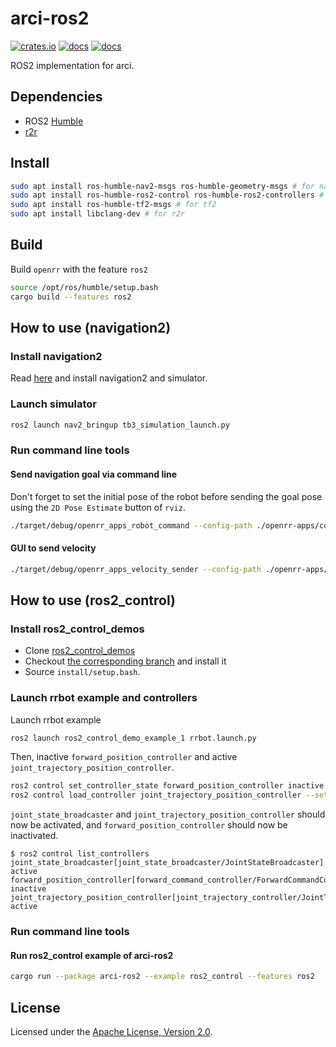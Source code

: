 # arci-ros2

[![crates.io](https://img.shields.io/crates/v/arci-ros2.svg?logo=rust)](https://crates.io/crates/arci-ros2) [![docs](https://docs.rs/arci-ros2/badge.svg)](https://docs.rs/arci-ros2) [![docs](https://img.shields.io/badge/docs-main-blue)](https://openrr.github.io/openrr/arci_ros2)

ROS2 implementation for arci.

## Dependencies

* ROS2 [Humble](https://docs.ros.org/en/humble/Installation.html)
* [r2r](https://github.com/sequenceplanner/r2r)

## Install

```bash
sudo apt install ros-humble-nav2-msgs ros-humble-geometry-msgs # for navigation
sudo apt install ros-humble-ros2-control ros-humble-ros2-controllers # for ros2_control
sudo apt install ros-humble-tf2-msgs # for tf2
sudo apt install libclang-dev # for r2r
```

## Build

Build `openrr` with the feature `ros2`

```bash
source /opt/ros/humble/setup.bash
cargo build --features ros2
```

## How to use (navigation2)

### Install navigation2

Read [here](https://navigation.ros.org/getting_started/index.html) and install navigation2 and simulator.

### Launch simulator

```bash
ros2 launch nav2_bringup tb3_simulation_launch.py
```

### Run command line tools

#### Send navigation goal via command line

Don't forget to set the initial pose of the robot before sending the goal pose using the `2D Pose Estimate` button of `rviz`.

```bash
./target/debug/openrr_apps_robot_command --config-path ./openrr-apps/config/turtlebot3_robot_client_config_ros2.toml send_navigation_goal -- -0.5 0.2 -1.5
```

#### GUI to send velocity

```bash
./target/debug/openrr_apps_velocity_sender --config-path ./openrr-apps/config/turtlebot3_robot_client_config_ros2.toml
```

## How to use (ros2_control)

### Install ros2_control_demos

* Clone [ros2_control_demos](https://github.com/ros-controls/ros2_control_demos)
* Checkout [the corresponding branch](https://github.com/ros-controls/ros2_control_demos/blob/HEAD/README.md#build-status) and install it
* Source `install/setup.bash`.

### Launch rrbot example and controllers

Launch rrbot example

```bash
ros2 launch ros2_control_demo_example_1 rrbot.launch.py
```

Then, inactive `forward_position_controller` and active `joint_trajectory_position_controller`.

```bash
ros2 control set_controller_state forward_position_controller inactive
ros2 control load_controller joint_trajectory_position_controller --set-state active
```

`joint_state_broadcaster` and `joint_trajectory_position_controller` should now be activated, and `forward_position_controller` should now be inactivated.

```console
$ ros2 control list_controllers
joint_state_broadcaster[joint_state_broadcaster/JointStateBroadcaster] active
forward_position_controller[forward_command_controller/ForwardCommandController] inactive
joint_trajectory_position_controller[joint_trajectory_controller/JointTrajectoryController] active
```

### Run command line tools

<!--
TODO: add usage of openrr-apps + ros2_control
-->

#### Run ros2_control example of arci-ros2

```sh
cargo run --package arci-ros2 --example ros2_control --features ros2
```

## License

Licensed under the [Apache License, Version 2.0](https://github.com/openrr/openrr/blob/main/LICENSE).
